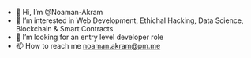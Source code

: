 - 👋 Hi, I’m @Noaman-Akram
- 👀 I’m interested in Web Development, Ethichal Hacking, Data Science, Blockchain & Smart Contracts
- 💞️ I’m looking for an entry level developer role
- 📫 How to reach me noaman.akram@pm.me


<!---
NoemanAkram/NoemanAkram is a ✨ special ✨ repository because its `README.md` (this file) appears on your GitHub profile.
You can click the Preview link to take a look at your changes.
--->

